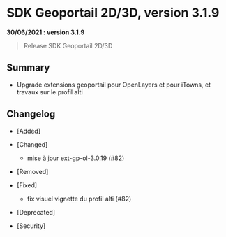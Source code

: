 # SDK Geoportail 2D/3D, version 3.1.9

**30/06/2021 : version 3.1.9**
> Release SDK Geoportail 2D/3D

## Summary

* Upgrade extensions geoportail pour OpenLayers et pour iTowns, et travaux sur le profil alti

## Changelog

* [Added]

* [Changed]

    - mise à jour ext-gp-ol-3.0.19 (#82)

* [Removed]

* [Fixed]

    - fix visuel vignette du profil alti (#82)

* [Deprecated]

* [Security]
